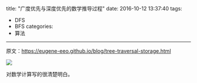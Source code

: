 title: "广度优先与深度优先的数学推导过程"
date: 2016-10-12 13:37:40
tags:
- DFS
- BFS
categories:
- 算法
---

原文：https://eugene-eeo.github.io/blog/tree-traversal-storage.html

![](https://eugene-eeo.github.io/blog/static/dfsbfs.gif)

对数学计算写的很清楚明白。
